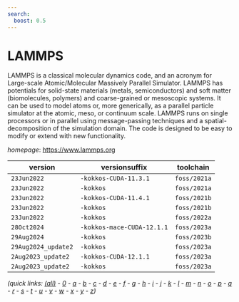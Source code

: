 ```yaml
---
search:
  boost: 0.5
---
```

# LAMMPS

LAMMPS is a classical molecular dynamics code, and an acronym for Large-scale Atomic/Molecular Massively Parallel Simulator. LAMMPS has potentials for solid-state materials (metals, semiconductors) and soft matter (biomolecules, polymers) and coarse-grained or mesoscopic systems. It can be used to model atoms or, more generically, as a parallel particle simulator at the atomic, meso, or continuum scale. LAMMPS runs on single processors or in parallel using message-passing techniques and a spatial-decomposition of the simulation domain. The code is designed to be easy to modify or extend with new functionality.

*homepage*: <https://www.lammps.org>

version | versionsuffix | toolchain
--------|---------------|----------
``23Jun2022`` | ``-kokkos-CUDA-11.3.1`` | ``foss/2021a``
``23Jun2022`` | ``-kokkos`` | ``foss/2021a``
``23Jun2022`` | ``-kokkos-CUDA-11.4.1`` | ``foss/2021b``
``23Jun2022`` | ``-kokkos`` | ``foss/2021b``
``23Jun2022`` | ``-kokkos`` | ``foss/2022a``
``28Oct2024`` | ``-kokkos-mace-CUDA-12.1.1`` | ``foss/2023a``
``29Aug2024`` | ``-kokkos`` | ``foss/2023b``
``29Aug2024_update2`` | ``-kokkos`` | ``foss/2023a``
``2Aug2023_update2`` | ``-kokkos-CUDA-12.1.1`` | ``foss/2023a``
``2Aug2023_update2`` | ``-kokkos`` | ``foss/2023a``


*(quick links: [(all)](../index.md) - [0](../0/index.md) - [a](../a/index.md) - [b](../b/index.md) - [c](../c/index.md) - [d](../d/index.md) - [e](../e/index.md) - [f](../f/index.md) - [g](../g/index.md) - [h](../h/index.md) - [i](../i/index.md) - [j](../j/index.md) - [k](../k/index.md) - [l](../l/index.md) - [m](../m/index.md) - [n](../n/index.md) - [o](../o/index.md) - [p](../p/index.md) - [q](../q/index.md) - [r](../r/index.md) - [s](../s/index.md) - [t](../t/index.md) - [u](../u/index.md) - [v](../v/index.md) - [w](../w/index.md) - [x](../x/index.md) - [y](../y/index.md) - [z](../z/index.md))*

